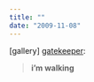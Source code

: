 ```yaml
---
title: ""
date: "2009-11-08"
---
```


\[gallery\] [gatekeeper](http://gatekeeper.tumblr.com/post/236208035):

> **i’m walking**
